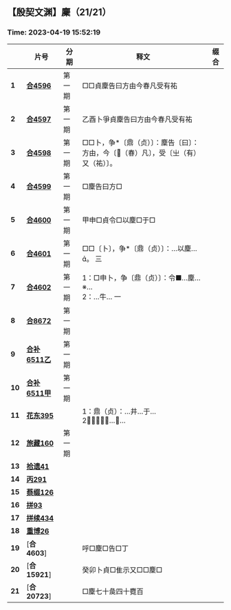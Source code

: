 ## 【殷契文渊】麇（21/21）

### Time: 2023-04-19 15:52:19

|      | 片号 | 分期 | 释文 | 缀合 |
| ---- | ---- | ---- | ---- | ---- |
| **1** | [**合4596**](http://jgw.aynu.edu.cn/ajaxpage/home2.0/d/view.html?dbID=3&dbName=BONE&DisplayDBName=著录库&sysID=114346&drnext=114347) | 第一期 | □□貞麇告曰方由今春凡受有祐 |  |
| **2** | [**合4597**](http://jgw.aynu.edu.cn/ajaxpage/home2.0/d/view.html?dbID=3&dbName=BONE&DisplayDBName=著录库&sysID=114347&drnext=114348) | 第一期 | 乙酉卜爭貞麇告曰方由今春凡受有祐 |  |
| **3** | [**合4598**](http://jgw.aynu.edu.cn/ajaxpage/home2.0/d/view.html?dbID=3&dbName=BONE&DisplayDBName=著录库&sysID=114348&drnext=114349) | 第一期 | □□卜，争*〔鼎（贞）〕：麇告〔曰〕：方由，今〔（春）凡〕，受〔㞢（有）又（祐）〕。 |  |
| **4** | [**合4599**](http://jgw.aynu.edu.cn/ajaxpage/home2.0/d/view.html?dbID=3&dbName=BONE&DisplayDBName=著录库&sysID=114349&drnext=114350) | 第一期 | □麇告曰方□ |  |
| **5** | [**合4600**](http://jgw.aynu.edu.cn/ajaxpage/home2.0/d/view.html?dbID=3&dbName=BONE&DisplayDBName=著录库&sysID=114350&drnext=114351) | 第一期 | 甲申□貞令□以麇□于□ |  |
| **6** | [**合4601**](http://jgw.aynu.edu.cn/ajaxpage/home2.0/d/view.html?dbID=3&dbName=BONE&DisplayDBName=著录库&sysID=114351&drnext=114352) | 第一期 | □□〔卜〕，争*〔鼎（贞）〕：…以麇…。  三 |  |
| **7** | [**合4602**](http://jgw.aynu.edu.cn/ajaxpage/home2.0/d/view.html?dbID=3&dbName=BONE&DisplayDBName=著录库&sysID=114352&drnext=118082) | 第一期 | 1：□申卜，争〔鼎（贞）〕：令■…麇…※…<br />2：…牛…  一 |  |
| **8** | [**合8672**](http://jgw.aynu.edu.cn/ajaxpage/home2.0/d/view.html?dbID=3&dbName=BONE&DisplayDBName=著录库&sysID=118082&drnext=168260) | 第一期 |  |  |
| **9** | [**合补6511乙**](http://jgw.aynu.edu.cn/ajaxpage/home2.0/d/view.html?dbID=3&dbName=BONE&DisplayDBName=著录库&sysID=168260&drnext=168259) | 第一期 |  |  |
| **10** | [**合补6511甲**](http://jgw.aynu.edu.cn/ajaxpage/home2.0/d/view.html?dbID=3&dbName=BONE&DisplayDBName=著录库&sysID=168259&drnext=208252) | 第一期 |  |  |
| **11** | [**花东395**](http://jgw.aynu.edu.cn/ajaxpage/home2.0/d/view.html?dbID=3&dbName=BONE&DisplayDBName=著录库&sysID=208252&drnext=178307) |  | 1：鼎（贞）：…井…于…<br />2：𢎥（勿）…自… |  |
| **12** | [**旅藏160**](http://jgw.aynu.edu.cn/ajaxpage/home2.0/d/view.html?dbID=3&dbName=BONE&DisplayDBName=著录库&sysID=178307&drnext=) | 第一期 |  |  |
| **13** | [**拾遗41**](http://jgw.aynu.edu.cn/ajaxpage/home2.0/d/view.html?dbID=3&dbName=BONE&DisplayDBName=著录库&sysID=194761&drnext=205694) |  |  |  |
| **14** | [**丙291**](http://jgw.aynu.edu.cn/ajaxpage/home2.0/d/view.html?dbID=3&dbName=BONE&DisplayDBName=著录库&sysID=205694&drnext=195646) |  |  |  |
| **15** | [**蔡缀126**](http://jgw.aynu.edu.cn/ajaxpage/home2.0/d/view.html?dbID=3&dbName=BONE&DisplayDBName=著录库&sysID=195646&drnext=199143) |  |  |  |
| **16** | [**拼93**](http://jgw.aynu.edu.cn/ajaxpage/home2.0/d/view.html?dbID=3&dbName=BONE&DisplayDBName=著录库&sysID=199143&drnext=198889) |  |  |  |
| **17** | [**拼续434**](http://jgw.aynu.edu.cn/ajaxpage/home2.0/d/view.html?dbID=3&dbName=BONE&DisplayDBName=著录库&sysID=198889&drnext=175620) |  |  |  |
| **18** | [**重博26**](http://jgw.aynu.edu.cn/ajaxpage/home2.0/d/view.html?dbID=3&dbName=BONE&DisplayDBName=著录库&sysID=175620&drnext=) |  |  |  |
| **19** | [**合4603**] |  | 呼□麇□告□丁 |  |
| **20** | [**合15921**] |  | 癸卯卜貞□隹示又□□麇□ |  |
| **21** | [**合20723**] |  | □麇七十彘四十麑百 |  |
